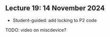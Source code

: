 ## Lecture 19: 14 November 2024

* Student-guided: add locking to P2 code

TODO: video on miscdevice?

